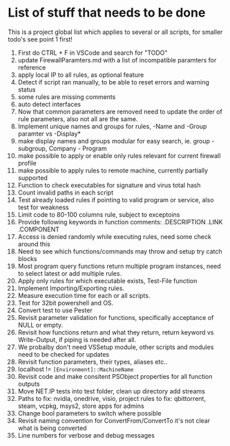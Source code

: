 # List of stuff that needs to be done

This is a project global list which applies to several or all scripts, for smaller todo's see point 1 first!

1. First do CTRL + F in VSCode and search for "TODO"
2. update FirewallParamters.md with a list of incompatible paramters for reference
3. apply local IP to all rules, as optional feature
4. Detect if script ran manually, to be able to reset errors and warning status
5. some rules are missing comments
6. auto detect interfaces
7. Now that common parameters are removed need to update the order of rule parameters, also not all are the same.
8. Implement unique names and groups for rules, -Name and -Group paramter vs -Display*
9. make display names and groups modular for easy search, ie. group - subgroup, Company - Program
10. make possible to apply or enable only rules relevant for current firewall profile
11. make possible to apply rules to remote machine, currently partially supported
12. Function to check executables for signature and virus total hash
13. Count invalid paths in each script
15. Test already loaded rules if pointing to valid program or service, also test for weakness
16. Limit code to 80-100 columns rule, subject to exceptoins
17. Provide following keywords in function comments: .DESCRIPTION .LINK .COMPONENT
18. Access is denied randomly while executing rules, need some check around this
19. Need to see which functions/commands may throw and setup try catch blocks
20. Most program query functions return multiple program instances, need to select latest or add multiple rules.
21. Apply only rules for which executable exists, Test-File function
22. Implement Importing/Exporting rules.
23. Measure execution time for each or all scripts.
24. Test for 32bit powershell and OS.
25. Convert test to use Pester
26. Revisit parameter validation for functions, specifically acceptance of NULL or empty.
27. Revisit how functions return and what they return, return keyword vs Write-Output, if piping is needed after all.
28. We probalby don't need VSSetup module, other scripts and modules need to be checked for updates
29. Revisit function parameters, their types, aliases etc..
30. localhost != `[Environment]::MachineName`
31. Revisit code and make consitent PSObject properties for all function outputs
32. Move NET.IP tests into test folder, clean up directory add streams
33. Paths to fix: nvidia, onedrive, visio, project rules to fix: qbittorrent, steam, vcpkg, msys2, store apps for admins
34. Change bool parameters to switch where possible
35. Revisit naming convention for ConvertFrom/ConvertTo it's not clear what is being converted
36. Line numbers for verbose and debug messages
